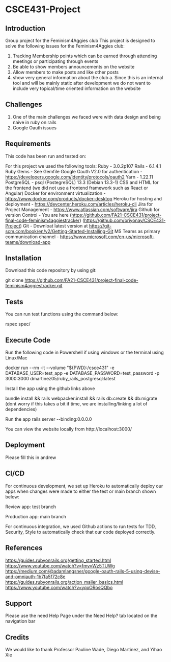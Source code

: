 # CSCE431-Project
## Introduction
Group project for the Feminism4Aggies club
This project is designed to solve the following issues for the Feminism4Aggies club:
1. Tracking Membership points which can be earned through attending meetings or participating through events
2. Be able to show members announcements on the website
3. Allow members to make posts and like other posts
4. show very general information about the club 
  a. Since this is an internal tool and will be mainly static after development we do not want to
     include very topical/time oriented information on the website
     
## Challenges
1. One of the main challenges we faced were with data design and being naive in ruby on rails
2. Google Oauth issues

## Requirements
This code has been run and tested on:

For this project we used the following tools:
Ruby - 3.0.2p107
Rails - 6.1.4.1
Ruby Gems - See Gemfile
Google Oauth V2.0 for authentication - https://developers.google.com/identity/protocols/oauth2
Yarn - 1.22.11
PostgreSQL - psql (PostegreSQL) 13.3 (Debian 13.3-1)
CSS and HTML for the frontend (we did not use a frontend framework such as React or Angular)
Docker for environment virtualization - https://www.docker.com/products/docker-desktop
Heroku for hosting and deployment - https://devcenter.heroku.com/articles/heroku-cli
Jira for Project Management - https://www.atlassian.com/software/jira
Github for version Control - You are here (https://github.com/FA21-CSCE431/project-final-code-feminism4aggiestracker)
                                          (https://github.com/oriyonay/CSCE431-Project)
Git - Downloat latest version at https://git-scm.com/book/en/v2/Getting-Started-Installing-Git
MS Teams as primary communication channel - https://www.microsoft.com/en-us/microsoft-teams/download-app

## Installation
Download this code repository by using git:

git clone https://github.com/FA21-CSCE431/project-final-code-feminism4aggiestracker.git

## Tests
You can run test functions using the command below:

rspec spec/

## Execute Code
Run the following code in Powershell if using windows or the terminal using Linux/Mac


docker run --rm -it --volume "${PWD}:/csce431" -e DATABASE_USER=test_app -e DATABASE_PASSWORD=test_password -p 3000:3000 dmartinez05/ruby_rails_postgresql:latest

Install the app using the github links above

bundle install && rails webpacker:install && rails db:create && db:migrate 
(dont worry if this takes a bit if time, we are installing/linking a lot of dependencies)

Run the app rails server --binding:0.0.0.0

You can view the website locally from http://localhost:3000/

## Deployment
Please fill this in andrew

## CI/CD
For continuous development, we set up Heroku to automatically deploy our apps when changes were made to either the test or main branch shown below:

Review app: test branch

Production app: main branch

For continuous integration, we used Github actions to run tests for TDD, Security, Style to automatically check that our code deployed correctly.

## References
https://guides.rubyonrails.org/getting_started.html
https://www.youtube.com/watch?v=fmyvWz5TUWg
https://medium.com/@adamlangsner/google-oauth-rails-5-using-devise-and-omniauth-1b7fa5f72c8e
https://guides.rubyonrails.org/action_mailer_basics.html
https://www.youtube.com/watch?v=yqxORosQQbo

## Support
Please use the need Help Page under the Need Help? tab located on the navigation bar

## Credits
We would like to thank Professor Pauline Wade, Diego Martinez, and Yihao Xie
